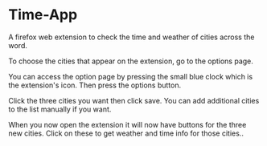 # Time-App
A firefox web extension to check the time and weather of cities across the word.

To choose the cities that appear on the extension, go to the options page.

You can access the option page by pressing the small blue clock which is the extension's icon. Then press the options button.

Click the three cities you want then click save. You can add additional cities to the list manually if you want.

When you now open the extension it will now have buttons for the three new cities. Click on these to get weather and time info for those cities..
